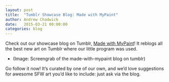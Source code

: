 ```yaml
---
layout: post
title:  "Tumblr Showcase Blog: Made with MyPaint"
author: Andrew Chadwick
date:   2015-03-21 00:00:00
categories: blog
---
```


Check out our showcase blog on Tumblr, [Made with
MyPaint](http://made-with-mypaint.tumblr.com/)! It reblogs all the best
new art on Tumblr where our little program was used.

* (Image: Screengrab of the made-with-mypaint blog on tumblr)

Go follow it now! It’s curated by one of our own, and we’d love
suggestions for awesome SFW art you’d like to include: just ask via the
blog.

